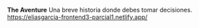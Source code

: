 **The Aventure**
Una breve historia donde debes tomar decisiones.
https://eliasgarcia-frontend3-parcial1.netlify.app/

